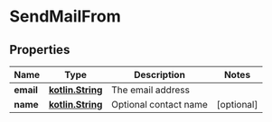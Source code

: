 # SendMailFrom

## Properties
Name | Type | Description | Notes
------------ | ------------- | ------------- | -------------
**email** | [**kotlin.String**](.md) | The email address | 
**name** | [**kotlin.String**](.md) | Optional contact name |  [optional]
